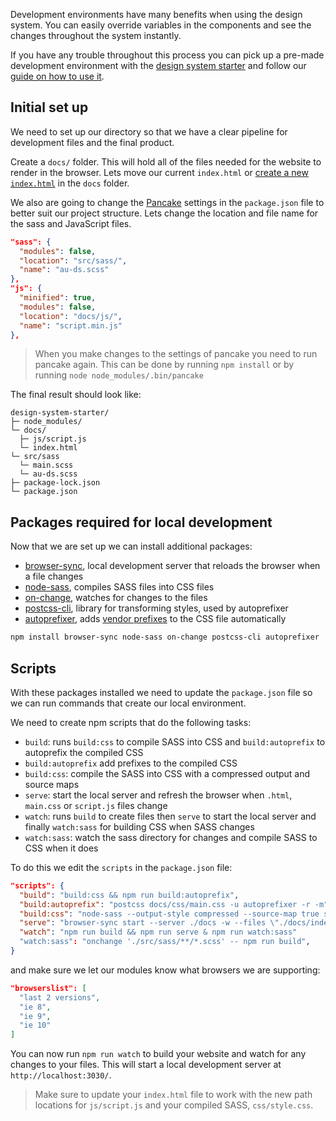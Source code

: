 Development environments have many benefits when using the design system. You can easily override variables in the components and see the changes throughout the system instantly.

If you have any trouble throughout this process you can pick up a pre-made development environment with the [design system starter](https://github.com/govau/design-system-starter) and follow our [guide on how to use it](/get-started/starter-kit).

## Initial set up

We need to set up our directory so that we have a clear pipeline for development files and the final product.

Create a `docs/` folder. This will hold all of the files needed for the website to render in the browser. Lets move our current `index.html` or [create a new `index.html`](/get-started/npm-install/#4-create-a-page) in the `docs` folder.

We also are going to change the [Pancake](https://github.com/govau/pancake) settings in the `package.json` file to better suit our project structure. Lets change the location and file name for the sass and JavaScript files.
```json
"sass": {
  "modules": false,
  "location": "src/sass/",
  "name": "au-ds.scss"
},
"js": {
  "minified": true,
  "modules": false,
  "location": "docs/js/",
  "name": "script.min.js"
},
```

> When you make changes to the settings of pancake you need to run pancake again. This can be done by running `npm install` or by running `node node_modules/.bin/pancake`

The final result should look like:
```nocopy
design-system-starter/
├─ node_modules/
└─ docs/
  ├─ js/script.js
  └─ index.html
└─ src/sass
  └─ main.scss
  └─ au-ds.scss
├─ package-lock.json
└─ package.json
```


## Packages required for local development

Now that we are set up we can install additional packages:
- [browser-sync](https://www.npmjs.com/package/browser-sync), local development server that reloads the browser when a file changes
- [node-sass](https://www.npmjs.com/package/node-sass), compiles SASS files into CSS files
- [on-change](https://www.npmjs.com/package/onchange), watches for changes to the files
- [postcss-cli](https://www.npmjs.com/package/postcss-cli), library for transforming styles, used by autoprefixer
- [autoprefixer](https://www.npmjs.com/package/autoprefixer), adds [vendor prefixes](https://developer.mozilla.org/en-US/docs/Glossary/Vendor_Prefix) to the CSS file automatically

```bash
npm install browser-sync node-sass on-change postcss-cli autoprefixer
```

## Scripts

With these packages installed we need to update the `package.json` file so we can run commands that create our local environment.

We need to create npm scripts that do the following tasks:
- `build`: runs `build:css` to compile SASS into CSS and `build:autoprefix` to autoprefix the compiled CSS
- `build:autoprefix` add prefixes to the compiled CSS
- `build:css`: compile the SASS into CSS with a compressed output and source maps
- `serve`: start the local server and refresh the browser when `.html`, `main.css` or `script.js` files change
- `watch`: runs `build` to create files then `serve` to start the local server and finally `watch:sass` for building CSS when SASS changes
- `watch:sass`: watch the sass directory for changes and compile SASS to CSS when it does

To do this we edit the `scripts` in the `package.json` file:
```json
"scripts": {
  "build": "build:css && npm run build:autoprefix",
  "build:autoprefix": "postcss docs/css/main.css -u autoprefixer -r -m",
  "build:css": "node-sass --output-style compressed --source-map true src/sass/main.scss docs/css/main.css",
  "serve": "browser-sync start --server ./docs -w --files \"./docs/index.html\" \"./docs/css/main.css\" \"./docs/js/script.js\"",
  "watch": "npm run build && npm run serve & npm run watch:sass"
  "watch:sass": "onchange './src/sass/**/*.scss' -- npm run build",
}
```
and make sure we let our modules know what browsers we are supporting:

```json
"browserslist": [
  "last 2 versions",
  "ie 8", 
  "ie 9", 
  "ie 10" 
]
```

You can now run `npm run watch` to build your website and watch for any changes to your files. This will start a local development server at `http://localhost:3030/`.


> Make sure to update your `index.html` file to work with the new path locations for `js/script.js` and your compiled SASS, `css/style.css`.
